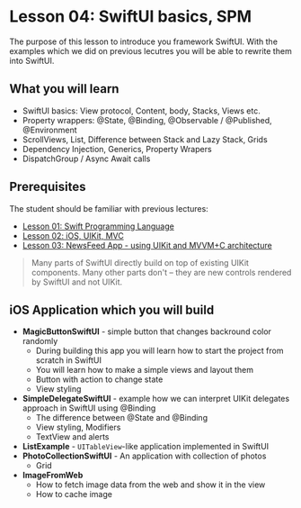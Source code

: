 # Lesson 04: SwiftUI basics, SPM

The purpose of this lesson to introduce you framework SwiftUI. With the examples which we did on previous lecutres you will be able to rewrite them into SwiftUI.

## What you will learn

- SwiftUI basics: View protocol, Content, body, Stacks, Views etc.
- Property wrappers: @State, @Binding, @Observable / @Published, @Environment
- ScrollViews, List, Difference between Stack and Lazy Stack, Grids
- Dependency Injection, Generics, Property Wrapers
- DispatchGroup / Async Await calls
## Prerequisites

The student should be familiar with previous lectures:

- [Lesson 01: Swift Programming Language](./lesson_01/)
- [Lesson 02: iOS, UIKit, MVC](./lesson_02/)
- [Lesson 03: NewsFeed App - using UIKit and MVVM+C architecture](./lesson_03/)

> Many parts of SwiftUI directly build on top of existing UIKit components. Many other parts don't – they are new controls rendered by SwiftUI and not UIKit.

## iOS Application which you will build
- **MagicButtonSwiftUI** - simple button that changes backround color randomly
  - During building this app you will learn how to start the project from scratch in SwiftUI
  - You will learn how to make a simple views and layout them
  - Button with action to change state
  - View styling
- **SimpleDelegateSwiftUI** - example how we can interpret UIKit delegates approach in SwiftUI using @Binding
  - The difference between @State and @Binding
  - View styling, Modifiers
  - TextView and alerts
- **ListExample** - `UITableView`-like application implemented in SwiftUI
- **PhotoCollectionSwiftUI** - An application with collection of photos
  - Grid
- **ImageFromWeb**
  - How to fetch image data from the web and show it in the view
  - How to cache image